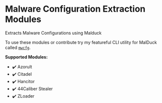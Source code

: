 # Malware Configuration Extraction Modules

Extracts Malware Configurations using Malduck

To use these modules or contribute try my featureful CLI utility for MalDuck called [`mwcfg`](https://github.com/c3rb3ru5d3d53c/mwcfg).

**Supported Modules:**
- :heavy_check_mark: Azorult
- :heavy_check_mark: Citadel
- :heavy_check_mark: Hancitor
- :heavy_check_mark: 44Caliber Stealer
- :heavy_check_mark: ZLoader

